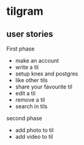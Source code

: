 # tilgram

## user stories
First phase
  * make an account
  * write a til 
  * setup knex and postgres
  * like other tils 
  * share your favourite til 
  * edit a til 
  * remove a til 
  * search in tils  

second phase
  * add photo to til
  * add video to til
